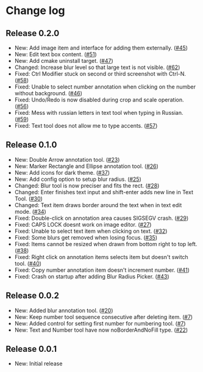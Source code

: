 # Change log

## Release 0.2.0
* New: Add image item and interface for adding them externally. ([#45](https://github.com/DamirPorobic/kImageAnnotator/issues/45))
* New: Edit text box content. ([#51](https://github.com/DamirPorobic/kImageAnnotator/issues/51))
* New: Add cmake uninstall target. ([#47](https://github.com/DamirPorobic/kImageAnnotator/issues/47))
* Changed: Increase blur level so that large text is not visible. ([#62](https://github.com/DamirPorobic/kImageAnnotator/issues/62))
* Fixed: Ctrl Modifier stuck on second or third screenshot with Ctrl-N. ([#58](https://github.com/DamirPorobic/kImageAnnotator/issues/58))
* Fixed: Unable to select number annotation when clicking on the number without background. ([#46](https://github.com/DamirPorobic/kImageAnnotator/issues/46))
* Fixed: Undo/Redo is now disabled during crop and scale operation. ([#56](https://github.com/DamirPorobic/kImageAnnotator/issues/56))
* Fixed: Mess with russian letters in text tool when typing in Russian. ([#59](https://github.com/DamirPorobic/kImageAnnotator/issues/59))
* Fixed: Text tool does not allow me to type accents. ([#57](https://github.com/DamirPorobic/kImageAnnotator/issues/57))

## Release 0.1.0
* New: Double Arrow annotation tool. ([#23](https://github.com/DamirPorobic/kImageAnnotator/issues/23))
* New: Marker Rectangle and Ellipse annotation tool. ([#26](https://github.com/DamirPorobic/kImageAnnotator/issues/26))
* New: Add icons for dark theme. ([#37](https://github.com/DamirPorobic/kImageAnnotator/issues/37))
* New: Add config option to setup blur radius. ([#25](https://github.com/DamirPorobic/kImageAnnotator/issues/25))
* Changed: Blur tool is now preciser and fits the rect. ([#28](https://github.com/DamirPorobic/kImageAnnotator/issues/28))
* Changed: Enter finishes text input and shift-enter adds new line in Text Tool. ([#30](https://github.com/DamirPorobic/kImageAnnotator/issues/30))
* Changed: Text item draws border around the text when in text edit mode. ([#34](https://github.com/DamirPorobic/kImageAnnotator/issues/34))
* Fixed: Double-click on annotation area causes SIGSEGV crash. ([#29](https://github.com/DamirPorobic/kImageAnnotator/issues/29))
* Fixed: CAPS LOCK doesnt work on image editor. ([#27](https://github.com/DamirPorobic/kImageAnnotator/issues/27))
* Fixed: Unable to select text item when clicking on text. ([#32](https://github.com/DamirPorobic/kImageAnnotator/issues/32))
* Fixed: Some blurs get removed when losing focus. ([#35](https://github.com/DamirPorobic/kImageAnnotator/issues/35))
* Fixed: Items cannot be resized when drawn from bottom right to top left. ([#38](https://github.com/DamirPorobic/kImageAnnotator/issues/38))
* Fixed: Right click on annotation items selects item but doesn't switch tool. ([#40](https://github.com/DamirPorobic/kImageAnnotator/issues/40))
* Fixed: Copy number annotation item doesn't increment number. ([#41](https://github.com/DamirPorobic/kImageAnnotator/issues/41))
* Fixed: Crash on startup after adding Blur Radius Picker. ([#43](https://github.com/DamirPorobic/kImageAnnotator/issues/43))

## Release 0.0.2
* New: Added blur annotation tool. ([#20](https://github.com/DamirPorobic/kImageAnnotator/issues/20))
* New: Keep number tool sequence consecutive after deleting item. ([#7](https://github.com/DamirPorobic/kImageAnnotator/issues/7))
* New: Added control for setting first number for numbering tool. ([#7](https://github.com/DamirPorobic/kImageAnnotator/issues/7))
* New: Text and Number tool have now noBorderAndNoFill type. ([#22](https://github.com/DamirPorobic/kImageAnnotator/issues/22))

## Release 0.0.1
* New: Initial release
